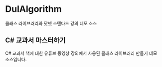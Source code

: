 # DulAlgorithm

클래스 라이브러리와 닷넷 스탠다드 강의 데모 소스

## C# 교과서 마스터하기

C# 교과서 책에 대한 유튜브 동영상 강의에서 사용된 클래스 라이브러리 만들기 데모 소스입니다.

